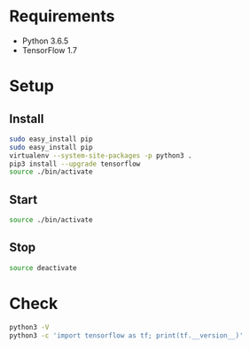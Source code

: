 # Requirements
- Python 3.6.5
- TensorFlow 1.7

# Setup
## Install

```sh
sudo easy_install pip
sudo easy_install pip
virtualenv --system-site-packages -p python3 .
pip3 install --upgrade tensorflow
source ./bin/activate
```

## Start

```sh
source ./bin/activate
```

## Stop

```sh
source deactivate
```

# Check

```sh
python3 -V
python3 -c 'import tensorflow as tf; print(tf.__version__)'
```
